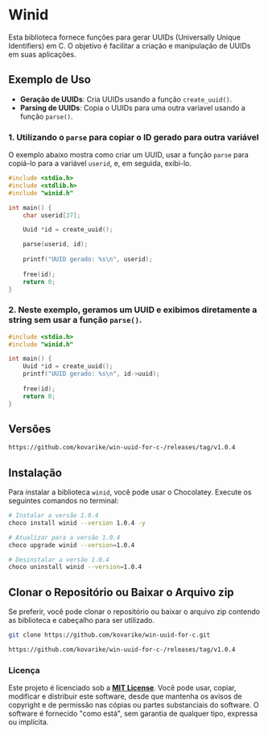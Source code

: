 

# Winid

Esta biblioteca fornece funções para gerar UUIDs (Universally Unique Identifiers) em C. O objetivo é facilitar a criação e manipulação de UUIDs em suas aplicações.

## Exemplo de Uso

- **Geração de UUIDs**: Cria UUIDs usando a função `create_uuid()`.
- **Parsing de UUIDs**: Copia o UUIDs para uma outra variavel usando a função `parse()`.

### 1. Utilizando o `parse` para copiar o ID gerado para outra variável

O exemplo abaixo mostra como criar um UUID, usar a função `parse` para copiá-lo para a variável `userid`, e, em seguida, exibi-lo.

```c
#include <stdio.h>
#include <stdlib.h>
#include "winid.h"  

int main() {
    char userid[37]; 

    Uuid *id = create_uuid(); 

    parse(userid, id); 
    
    printf("UUID gerado: %s\n", userid); 
  
    free(id); 
    return 0;
}
```

### 2. Neste exemplo, geramos um UUID e exibimos diretamente a string sem usar a função `parse()`.

```c
#include <stdio.h>
#include "winid.h" 

int main() {
    Uuid *id = create_uuid(); 
    printf("UUID gerado: %s\n", id->uuid); 
  
    free(id); 
    return 0;
}

```
## Versões 

```bash
https://github.com/kovarike/win-uuid-for-c-/releases/tag/v1.0.4
```

## Instalação

Para instalar a biblioteca `winid`, você pode usar o Chocolatey. Execute os seguintes comandos no terminal:

```bash
# Instalar a versão 1.0.4
choco install winid --version 1.0.4 -y

# Atualizar para a versão 1.0.4
choco upgrade winid --version=1.0.4

# Desinstalar a versão 1.0.4
choco uninstall winid --version=1.0.4
```

## Clonar o Repositório ou Baixar o Arquivo zip

Se preferir, você pode clonar o repositório ou baixar o arquivo zip contendo as biblioteca e cabeçalho para ser utilizado.

```bash
git clone https://github.com/kovarike/win-uuid-for-c.git
```
```bash
https://github.com/kovarike/win-uuid-for-c-/releases/tag/v1.0.4
```

### Licença

Este projeto é licenciado sob a [**MIT License**](./LICENSE). Você pode usar, copiar, modificar e distribuir este software, desde que mantenha os avisos de copyright e de permissão nas cópias ou partes substanciais do software. O software é fornecido "como está", sem garantia de qualquer tipo, expressa ou implícita.

<!-- git tag -a v1.0.0 -m "Release version 1.0.0"   -->

